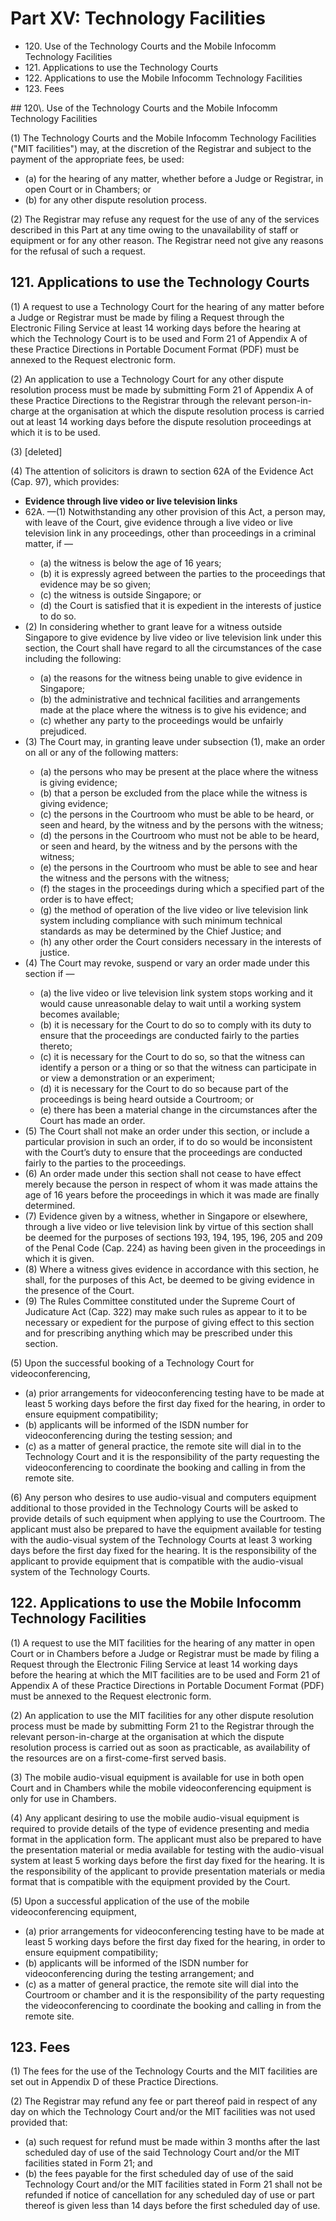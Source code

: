 # Part XV: Technology Facilities

<ul type="*">
	<li>120. Use of the Technology Courts and the Mobile Infocomm Technology Facilities</li>
	<li>121. Applications to use the Technology Courts</li>
	<li>122. Applications to use the Mobile Infocomm Technology Facilities</li>
	<li>123. Fees</li>
</ul>
## 120\. Use of the Technology Courts and the Mobile Infocomm Technology Facilities

(1) The Technology Courts and the Mobile Infocomm Technology Facilities ("MIT facilities") may, at the discretion of the Registrar and subject to the payment of the appropriate fees, be used:

<ul type="*">
	<li>(a) for the hearing of any matter, whether before a Judge or Registrar, in open Court or in Chambers; or</li>
	<li>(b) for any other dispute resolution process.</li>
</ul>

(2) The Registrar may refuse any request for the use of any of the services described in this Part at any time owing to the unavailability of staff or equipment or for any other reason.  The Registrar need not give any reasons for the refusal of such a request.

## 121. Applications to use the Technology Courts

(1) A request to use a Technology Court for the hearing of any matter before a Judge or Registrar must be made by filing a Request through the Electronic Filing Service at least 14 working days before the hearing at which the Technology Court is to be used and Form 21 of Appendix A of these Practice Directions in Portable Document Format (PDF) must be annexed to the Request electronic form.

(2) An application to use a Technology Court for any other dispute resolution process must be made by submitting Form 21 of Appendix A of these Practice Directions to the Registrar through the relevant person-in-charge at the organisation at which the dispute resolution process is carried out at least 14 working days before the dispute resolution proceedings at which it is to be used.

(3) \[deleted\]

(4) The attention of solicitors is drawn to section 62A of the Evidence Act (Cap. 97), which provides:

<ul type="*">
	<li><b>Evidence through live video or live television links</b></li>
	<li>62A. —(1) Notwithstanding any other provision of this Act, a person may, with leave of the Court, give evidence through a live video or live television link in any proceedings, other than proceedings in a criminal matter, if —</li>
	<ul type="*">
		<li>(a) the witness is below the age of 16 years;</li>
		<li>(b) it is expressly agreed between the parties to the proceedings that evidence may be so given;</li>
		<li>(c) the witness is outside Singapore; or</li>
		<li>(d) the Court is satisfied that it is expedient in the interests of justice to do so.</li>
	</ul>
	<li>(2) In considering whether to grant leave for a witness outside Singapore to give evidence by live video or live television link under this section, the Court shall have regard to all the circumstances of the case including the following:</li>
	<ul type="*">
		<li>(a) the reasons for the witness being unable to give evidence in Singapore;</li>
		<li>(b) the administrative and technical facilities and arrangements made at the place where the witness is to give his evidence; and</li>
		<li>(c) whether any party to the proceedings would be unfairly prejudiced.</li>
	</ul>
	<li>(3) The Court may, in granting leave under subsection (1), make an order on all or any of the following matters:</li>
	<ul type="*">
		<li>(a) the persons who may be present at the place where the witness is giving evidence;</li>
		<li>(b) that a person be excluded from the place while the witness is giving evidence;</li>
		<li>(c) the persons in the Courtroom who must be able to be heard, or seen and heard, by the witness and by the persons with the witness;</li>
		<li>(d) the persons in the Courtroom who must not be able to be heard, or seen and heard, by the witness and by the persons with the witness;</li>
		<li>(e) the persons in the Courtroom who must be able to see and hear the witness and the persons with the witness;</li>
		<li>(f) the stages in the proceedings during which a specified part of the order is to have effect;</li>
		<li>(g) the method of operation of the live video or live television link system including compliance with such minimum technical standards as may be determined by the Chief Justice; and</li>
		<li>(h) any other order the Court considers necessary in the interests of justice.</li>
	</ul>
	<li>(4) The Court may revoke, suspend or vary an order made under this section if —</li>
	<ul type="*">
		<li>(a) the live video or live television link system stops working and it would cause unreasonable delay to wait until a working system becomes available;</li>
		<li>(b) it is necessary for the Court to do so to comply with its duty to ensure that the proceedings are conducted fairly to the parties thereto;</li>
		<li>(c) it is necessary for the Court to do so, so that the witness can identify a person or a thing or so that the witness can participate in or view a demonstration or an experiment; </li>
		<li>(d) it is necessary for the Court to do so because part of the proceedings is being heard outside a Courtroom; or</li>
		<li>(e) there has been a material change in the circumstances after the Court has made an order.</li>
	</ul>
	<li>(5) The Court shall not make an order under this section, or include a particular provision in such an order, if to do so would be inconsistent with the Court’s duty to ensure that the proceedings are conducted fairly to the parties to the proceedings.</li>
	<li>(6) An order made under this section shall not cease to have effect merely because the person in respect of whom it was made attains the age of 16 years before the proceedings in which it was made are finally determined.</li>
	<li>(7) Evidence given by a witness, whether in Singapore or elsewhere, through a live video or live television link by virtue of this section shall be deemed for the purposes of sections 193, 194, 195, 196, 205 and 209 of the Penal Code (Cap. 224) as having been given in the proceedings in which it is given.</li>
	<li>(8) Where a witness gives evidence in accordance with this section, he shall, for the purposes of this Act, be deemed to be giving evidence in the presence of the Court.</li>
	<li>(9) The Rules Committee constituted under the Supreme Court of Judicature Act (Cap. 322) may make such rules as appear to it to be necessary or expedient for the purpose of giving effect to this section and for prescribing anything which may be prescribed under this section.</li>
</ul>

(5) Upon the successful booking of a Technology Court for videoconferencing,

<ul type="*">
	<li>(a) prior arrangements for videoconferencing testing have to be made at least 5 working days before the first day fixed for the hearing, in order to ensure equipment compatibility;</li>
	<li>(b) applicants will be informed of the ISDN number for videoconferencing during the testing session; and</li>
	<li>(c) as a matter of general practice, the remote site will dial in to the Technology Court and it is the responsibility of the party requesting the videoconferencing to coordinate the booking and calling in from the remote site.</li>
</ul>

(6) Any person who desires to use audio-visual and computers equipment additional to those provided in the Technology Courts will be asked to provide details of such equipment when applying to use the Courtroom.  The applicant must also be prepared to have the equipment available for testing with the audio-visual system of the Technology Courts at least 3 working days before the first day fixed for the hearing.  It is the responsibility of the applicant to provide equipment that is compatible with the audio-visual system of the Technology Courts. 

## 122. Applications to use the Mobile Infocomm Technology Facilities

(1) A request to use the MIT facilities for the hearing of any matter in open Court or in Chambers before a Judge or Registrar must be made by filing a Request through the Electronic Filing Service at least 14 working days before the hearing at which the MIT facilities are to be used and Form 21 of Appendix A of these Practice Directions in Portable Document Format (PDF) must be annexed to the Request electronic form.

(2) An application to use the MIT facilities for any other dispute resolution process must be made by submitting Form 21 to the Registrar through the relevant person-in-charge at the organisation at which the dispute resolution process is carried out as soon  as practicable, as availability of the resources are on a first-come-first served basis.

(3) The mobile audio-visual equipment is available for use in both open Court and in Chambers while the mobile videoconferencing equipment is only for use in Chambers.

(4) Any applicant desiring to use the mobile audio-visual equipment is required to provide details of the type of evidence presenting and media format in the application form.  The applicant must also be prepared to have the presentation material or media available for testing with the audio-visual system at least 5 working days before the first day fixed for the hearing.  It is the responsibility of the applicant to provide presentation materials or media format that is compatible with the equipment provided by the Court.

(5) Upon a successful application of the use of the mobile videoconferencing equipment,</li>

<ul type="*">
	<li>(a) prior arrangements for videoconferencing testing have to be made at least 5 working days before the first day fixed for the hearing, in order to ensure equipment compatibility;</li>
	<li>(b) applicants will be informed of the ISDN number for videoconferencing during the testing arrangement; and</li>
	<li>(c) as a matter of general practice, the remote site will dial into the Courtroom or chamber and it is the responsibility of the party requesting the videoconferencing to coordinate the booking and calling in from the remote site.</li>
</ul>

## 123. Fees

(1) The fees for the use of the Technology Courts and the MIT facilities are set out in Appendix D of these Practice Directions.

(2) The Registrar may refund any fee or part thereof paid in respect of any day on which the Technology Court and/or the MIT facilities was not used provided that:

<ul type="*">
	<li>(a) such request for refund must be made within 3 months after the last scheduled day of use of the said Technology Court and/or the MIT facilities stated in Form 21; and</li>
	<li>(b) the fees payable for the first scheduled day of use of the said Technology Court and/or the MIT facilities stated in Form 21 shall not be refunded if notice of cancellation for any scheduled day of use or part thereof is given less than 14 days before the first scheduled day of use.</li>
</ul>